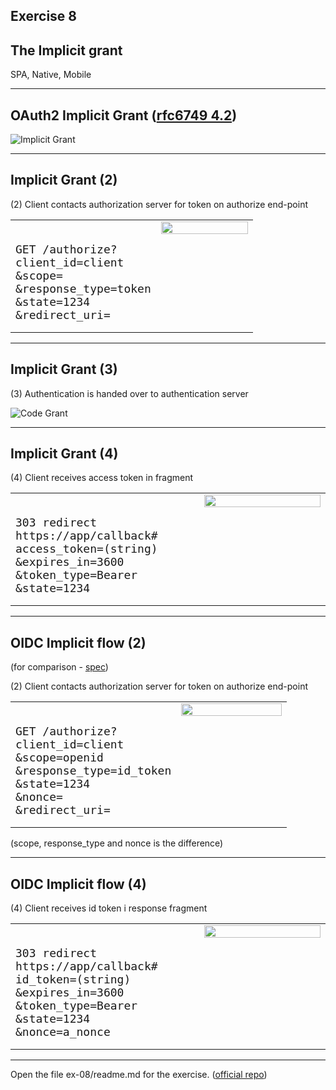 ## Exercise 8

## The Implicit grant

SPA, Native, Mobile

---

## OAuth2 Implicit Grant ([rfc6749 4.2](https://datatracker.ietf.org/doc/html/rfc6749#section-4.2))

![Implicit Grant](content/images/oauth2_implicit.jpg)<!-- .element style="width:50%"-->

---

## Implicit Grant (2)

(2) Client contacts authorization server for token on authorize end-point

<table>
<col style="width:60%">
<col style="width:40%">
<tr>
  <td style=" vertical-align: top;">
  <pre><code style=" font-size: large  ">
GET /authorize?
client_id=client
&scope=
&response_type=token
&state=1234
&redirect_uri=
</code></pre>
  </td>
  <td style=" vertical-align: top;">
  <img src="content/images/oauth_implicit_flow.jpg" width="100%">
  </td>
</tr>
</table>

---

## Implicit Grant (3)

(3) Authentication is handed over to authentication server

![Code Grant](content/images/oauth_implicit_flow.jpg)<!-- .element style="width:50%"-->

---

## Implicit Grant (4)

(4) Client receives access token in fragment

<table>
<col style="width:60%">
<col style="width:40%">
<tr>
  <td style=" vertical-align: top;">
  <pre><code style=" font-size: large  ">
303 redirect https://app/callback#
access_token=(string)
&expires_in=3600
&token_type=Bearer
&state=1234
</code></pre>
  </td>
  <td style=" vertical-align: top;">
  <img src="content/images/oauth_implicit_flow.jpg" width="100%">
  </td>
</tr>
</table>


---

## OIDC Implicit flow (2)

(for comparison - [spec](https://openid.net/specs/openid-connect-core-1_0.html#ImplicitFlowAuth))

(2) Client contacts authorization server for token on authorize end-point<!-- .element style="font-size:0.7em"-->

<table>
<col style="width:60%">
<col style="width:40%">
<tr>
  <td style=" vertical-align: top;">
  <pre><code style=" font-size: large ">
GET /authorize?
client_id=client
&scope=openid
&response_type=id_token
&state=1234
&nonce=
&redirect_uri=
</code></pre>
  </td>
  <td style=" vertical-align: top;">
  <img src="content/images/oauth_implicit_flow.jpg" width="100%">
  </td>
</tr>
</table>

(scope, response_type and nonce is the difference)<!-- .element style="font-size:0.7em"-->

---

## OIDC Implicit flow (4)

(4) Client receives id token i response fragment<!-- .element style="font-size:0.7em"-->

<table>
<col style="width:60%">
<col style="width:40%">
<tr>
  <td style=" vertical-align: top;">
  <pre><code style=" font-size: large  ">
303 redirect https://app/callback#
id_token=(string)
&expires_in=3600
&token_type=Bearer
&state=1234
&nonce=a_nonce
</code></pre>
  </td>
  <td style=" vertical-align: top;">
  <img src="content/images/oauth_implicit_flow.jpg" width="100%">
  </td>
</tr>
</table>

---

Open the file ex-08/readme.md for the exercise. ([official repo](https://github.com/equinor/appsec-fundamentals-authn-authz/blob/main/ex-08/readme.md))
